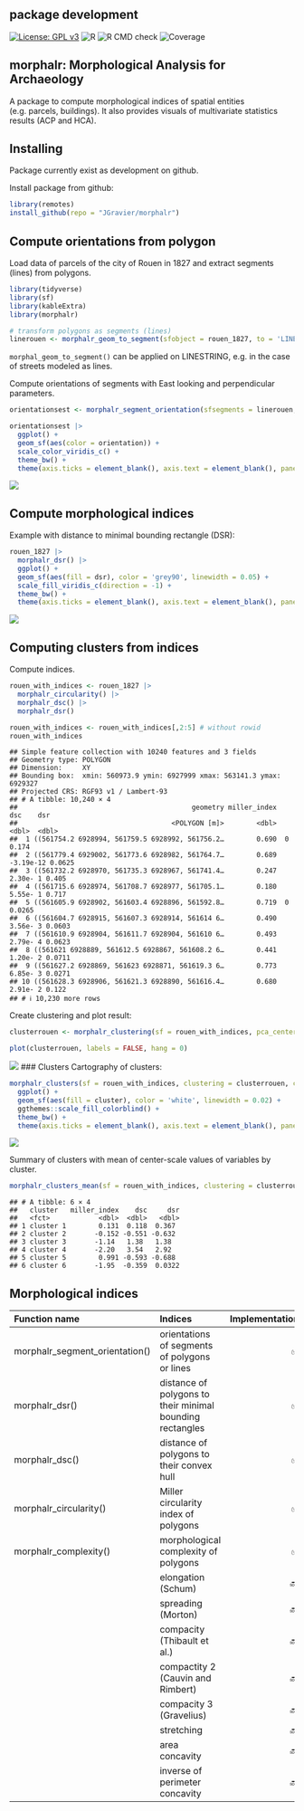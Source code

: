
## package development

[![License: GPL
v3](https://img.shields.io/badge/License-GPLv3-blue.svg)](https://www.gnu.org/licenses/gpl-3.0)
![R](https://img.shields.io/badge/R-%3E%3D%202.10-blue) ![R CMD
check](https://img.shields.io/badge/R%20CMD%20check-passing-green)
![Coverage](https://img.shields.io/badge/coverage-60%60-yellow)

## morphalr: Morphological Analysis for Archaeology

A package to compute morphological indices of spatial entities
(e.g. parcels, buildings). It also provides visuals of multivariate
statistics results (ACP and HCA).

## Installing

Package currently exist as development on github.

Install package from github:

``` r
library(remotes)
install_github(repo = "JGravier/morphalr")
```

## Compute orientations from polygon

Load data of parcels of the city of Rouen in 1827 and extract segments
(lines) from polygons.

``` r
library(tidyverse)
library(sf)
library(kableExtra)
library(morphalr)

# transform polygons as segments (lines)
linerouen <- morphalr_geom_to_segment(sfobject = rouen_1827, to = 'LINESTRING')
```

`morphal_geom_to_segment()` can be applied on LINESTRING, e.g. in the
case of streets modeled as lines.

Compute orientations of segments with East looking and perpendicular
parameters.

``` r
orientationsest <- morphalr_segment_orientation(sfsegments = linerouen, looking = 'E', perpendicular = TRUE)

orientationsest |>
  ggplot() +
  geom_sf(aes(color = orientation)) +
  scale_color_viridis_c() +
  theme_bw() +
  theme(axis.ticks = element_blank(), axis.text = element_blank(), panel.grid = element_blank())
```

![](README_files/figure-gfm/unnamed-chunk-3-1.png)<!-- -->

## Compute morphological indices

Example with distance to minimal bounding rectangle (DSR):

``` r
rouen_1827 |>
  morphalr_dsr() |>
  ggplot() +
  geom_sf(aes(fill = dsr), color = 'grey90', linewidth = 0.05) +
  scale_fill_viridis_c(direction = -1) +
  theme_bw() +
  theme(axis.ticks = element_blank(), axis.text = element_blank(), panel.grid = element_blank())
```

![](README_files/figure-gfm/unnamed-chunk-4-1.png)<!-- -->

## Computing clusters from indices

Compute indices.

``` r
rouen_with_indices <- rouen_1827 |>
  morphalr_circularity() |>
  morphalr_dsc() |>
  morphalr_dsr()

rouen_with_indices <- rouen_with_indices[,2:5] # without rowid
rouen_with_indices
```

    ## Simple feature collection with 10240 features and 3 fields
    ## Geometry type: POLYGON
    ## Dimension:     XY
    ## Bounding box:  xmin: 560973.9 ymin: 6927999 xmax: 563141.3 ymax: 6929327
    ## Projected CRS: RGF93 v1 / Lambert-93
    ## # A tibble: 10,240 × 4
    ##                                           geometry miller_index       dsc    dsr
    ##                                      <POLYGON [m]>        <dbl>     <dbl>  <dbl>
    ##  1 ((561754.2 6928994, 561759.5 6928992, 561756.2…        0.690  0        0.174 
    ##  2 ((561779.4 6929002, 561773.6 6928982, 561764.7…        0.689 -3.19e-12 0.0625
    ##  3 ((561732.2 6928970, 561735.3 6928967, 561741.4…        0.247  2.30e- 1 0.405 
    ##  4 ((561715.6 6928974, 561708.7 6928977, 561705.1…        0.180  5.55e- 1 0.717 
    ##  5 ((561605.9 6928902, 561603.4 6928896, 561592.8…        0.719  0        0.0265
    ##  6 ((561604.7 6928915, 561607.3 6928914, 561614 6…        0.490  3.56e- 3 0.0603
    ##  7 ((561610.9 6928904, 561611.7 6928904, 561610 6…        0.493  2.79e- 4 0.0623
    ##  8 ((561621 6928889, 561612.5 6928867, 561608.2 6…        0.441  1.20e- 2 0.0711
    ##  9 ((561627.2 6928869, 561623 6928871, 561619.3 6…        0.773  6.85e- 3 0.0271
    ## 10 ((561628.3 6928906, 561621.3 6928890, 561616.4…        0.680  2.91e- 2 0.122 
    ## # ℹ 10,230 more rows

Create clustering and plot result:

``` r
clusterrouen <- morphalr_clustering(sf = rouen_with_indices, pca_center = TRUE, pca_scale = TRUE, hca_method = 'ward.D2')

plot(clusterrouen, labels = FALSE, hang = 0)
```

![](README_files/figure-gfm/unnamed-chunk-6-1.png)<!-- --> \### Clusters
Cartography of clusters:

``` r
morphalr_clusters(sf = rouen_with_indices, clustering = clusterrouen, cutting = 6) |>
  ggplot() +
  geom_sf(aes(fill = cluster), color = 'white', linewidth = 0.02) +
  ggthemes::scale_fill_colorblind() +
  theme_bw() +
  theme(axis.ticks = element_blank(), axis.text = element_blank(), panel.grid = element_blank())
```

![](README_files/figure-gfm/unnamed-chunk-7-1.png)<!-- -->

Summary of clusters with mean of center-scale values of variables by
cluster.

``` r
morphalr_clusters_mean(sf = rouen_with_indices, clustering = clusterrouen, cutting = 6)
```

    ## # A tibble: 6 × 4
    ##   cluster   miller_index    dsc     dsr
    ##   <fct>            <dbl>  <dbl>   <dbl>
    ## 1 cluster 1        0.131  0.118  0.367 
    ## 2 cluster 2       -0.152 -0.551 -0.632 
    ## 3 cluster 3       -1.14   1.38   1.38  
    ## 4 cluster 4       -2.20   3.54   2.92  
    ## 5 cluster 5        0.991 -0.593 -0.688 
    ## 6 cluster 6       -1.95  -0.359  0.0322

## Morphological indices

| Function name                  | Indices                                                   |     Implementation |
|:-------------------------------|:----------------------------------------------------------|-------------------:|
| morphalr_segment_orientation() | orientations of segments of polygons or lines             | :white_check_mark: |
| morphalr_dsr()                 | distance of polygons to their minimal bounding rectangles | :white_check_mark: |
| morphalr_dsc()                 | distance of polygons to their convex hull                 | :white_check_mark: |
| morphalr_circularity()         | Miller circularity index of polygons                      | :white_check_mark: |
| morphalr_complexity()          | morphological complexity of polygons                      | :white_check_mark: |
|                                | elongation (Schum)                                        |             :soon: |
|                                | spreading (Morton)                                        |             :soon: |
|                                | compacity (Thibault et al.)                               |             :soon: |
|                                | compactity 2 (Cauvin and Rimbert)                         |             :soon: |
|                                | compacity 3 (Gravelius)                                   |             :soon: |
|                                | stretching                                                |             :soon: |
|                                | area concavity                                            |             :soon: |
|                                | inverse of perimeter concavity                            |             :soon: |
